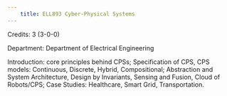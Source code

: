 ```yaml
---
    title: ELL893 Cyber-Physical Systems
---
```

Credits: 3 (3-0-0)

Department: Department of Electrical Engineering

Introduction: core principles behind CPSs; Specification of CPS, CPS models: Continuous, Discrete, Hybrid, Compositional; Abstraction and System Architecture, Design by Invariants, Sensing and Fusion, Cloud of Robots/CPS; Case Studies: Healthcare, Smart Grid, Transportation.